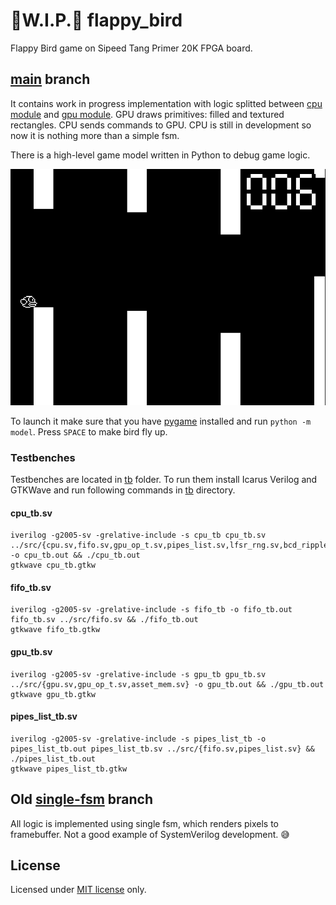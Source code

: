 # 🚧W.I.P.🚧 flappy_bird

Flappy Bird game on Sipeed Tang Primer 20K FPGA board.

## [main](https://github.com/trickybestia/flappy_bird/tree/main) branch

It contains work in progress implementation with logic splitted between [cpu module](https://github.com/trickybestia/flappy_bird/blob/main/src/cpu.sv) and [gpu module](https://github.com/trickybestia/flappy_bird/blob/main/src/gpu.sv). GPU draws primitives: filled and textured rectangles. CPU sends commands to GPU. CPU is still in development so now it is nothing more than a simple fsm.

There is a high-level game model written in Python to debug game logic.

![](doc/images/model.png)

To launch it make sure that you have [pygame](https://pypi.org/project/pygame/) installed and run `python -m model`. Press `SPACE` to make bird fly up.

### Testbenches

Testbenches are located in [tb](tb) folder. To run them install Icarus Verilog and GTKWave and run following commands in [tb](tb) directory.

#### cpu_tb.sv

```
iverilog -g2005-sv -grelative-include -s cpu_tb cpu_tb.sv ../src/{cpu.sv,fifo.sv,gpu_op_t.sv,pipes_list.sv,lfsr_rng.sv,bcd_ripple_carry_adder.sv,bcd_adder.sv} -o cpu_tb.out && ./cpu_tb.out
gtkwave cpu_tb.gtkw
```

#### fifo_tb.sv

```
iverilog -g2005-sv -grelative-include -s fifo_tb -o fifo_tb.out fifo_tb.sv ../src/fifo.sv && ./fifo_tb.out
gtkwave fifo_tb.gtkw
```

#### gpu_tb.sv

```
iverilog -g2005-sv -grelative-include -s gpu_tb gpu_tb.sv ../src/{gpu.sv,gpu_op_t.sv,asset_mem.sv} -o gpu_tb.out && ./gpu_tb.out
gtkwave gpu_tb.gtkw
```

#### pipes_list_tb.sv

```
iverilog -g2005-sv -grelative-include -s pipes_list_tb -o pipes_list_tb.out pipes_list_tb.sv ../src/{fifo.sv,pipes_list.sv} && ./pipes_list_tb.out
gtkwave pipes_list_tb.gtkw
```

## Old [single-fsm](https://github.com/trickybestia/flappy_bird/tree/single-fsm) branch

All logic is implemented using single fsm, which renders pixels to framebuffer. Not a good example of SystemVerilog development. 😅

## License

Licensed under [MIT license](LICENSE) only.
